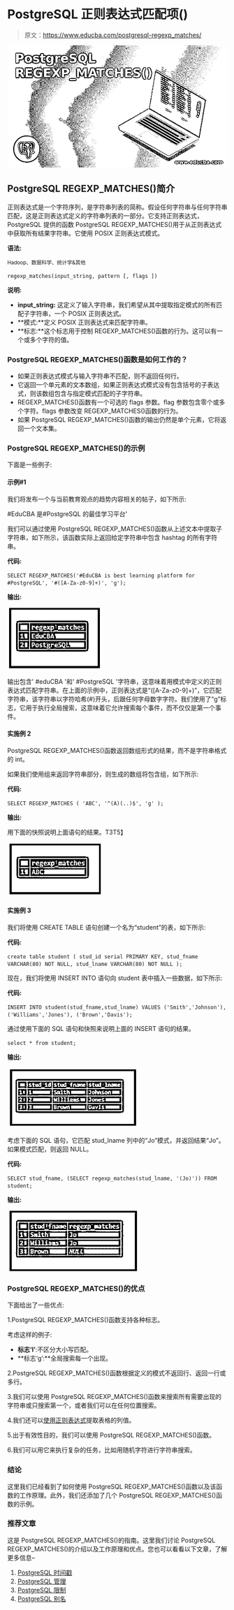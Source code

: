 # PostgreSQL 正则表达式匹配项()

> 原文：<https://www.educba.com/postgresql-regexp_matches/>

![PostgreSQL REGEXP_MATCHES()](img/4ac95dbf3461073ab8c92e4ac3862ebc.png)



## PostgreSQL REGEXP_MATCHES()简介

正则表达式是一个字符序列，是字符串列表的简称。假设任何字符串与任何字符串匹配，这是正则表达式定义的字符串列表的一部分。它支持正则表达式，PostgreSQL 提供的函数 PostgreSQL REGEXP_MATCHES()用于从正则表达式中获取所有结果字符串。它使用 POSIX 正则表达式模式。

**语法:**

<small>Hadoop、数据科学、统计学&其他</small>

`regexp_matches(input_string, pattern [, flags ])`

**说明:**

*   **input_string:** 这定义了输入字符串，我们希望从其中提取指定模式的所有匹配子字符串，一个 POSIX 正则表达式。
*   **模式:**定义 POSIX 正则表达式来匹配字符串。
*   **标志:**这个标志用于控制 REGEXP_MATCHES()函数的行为。这可以有一个或多个字符的值。

### PostgreSQL REGEXP_MATCHES()函数是如何工作的？

*   如果正则表达式模式与输入字符串不匹配，则不返回任何行。
*   它返回一个单元素的文本数组，如果正则表达式模式没有包含括号的子表达式，则该数组包含与指定模式匹配的子字符串。
*   REGEXP_MATCHES()函数有一个可选的 flags 参数。flag 参数包含零个或多个字符。flags 参数改变 REGEXP_MATCHES()函数的行为。
*   如果 PostgreSQL REGEXP_MATCHES()函数的输出仍然是单个元素，它将返回一个文本集。

### PostgreSQL REGEXP_MATCHES()的示例

下面是一些例子:

#### 示例#1

我们将发布一个与当前教育观点的趋势内容相关的帖子，如下所示:

#EduCBA 是#PostgreSQL 的最佳学习平台'

我们可以通过使用 PostgreSQL REGEXP_MATCHES()函数从上述文本中提取子字符串，如下所示，该函数实际上返回给定字符串中包含 hashtag 的所有字符串。

**代码:**

`SELECT REGEXP_MATCHES('#EduCBA is best learning platform for #PostgreSQL', '#([A-Za-z0-9]+)', 'g');`

**输出:**

![postgreSQL REGEXP_MATCHES() 1](img/7cc5625ed628bf3da6696704873af6e2.png)



输出包含' #eduCBA '和' #PostgreSQL '字符串，这意味着用模式中定义的正则表达式匹配字符串。在上面的示例中，正则表达式是“([A-Za-z0-9]+)”，它匹配字符串，该字符串以字符哈希(#)开头，后跟任何字母数字字符。我们使用了“g”标志，它用于执行全局搜索，这意味着它允许搜索每个事件，而不仅仅是第一个事件。

#### 实施例 2

PostgreSQL REGEXP_MATCHES()函数返回数组形式的结果，而不是字符串格式的 int。

如果我们使用组来返回字符串部分，则生成的数组将包含组，如下所示:

**代码:**

`SELECT REGEXP_MATCHES
(
'ABC',
'^(A)(..)$',
'g'
);`

**输出:**

用下面的快照说明上面语句的结果。T3T5】

![returns result in array form but not int a string format](img/7a01e45f70475dc22b91d5b64686cda1.png)



#### 实施例 3

我们将使用 CREATE TABLE 语句创建一个名为“student”的表，如下所示:

**代码:**

`create table student
(
stud_id serial PRIMARY KEY,
stud_fname VARCHAR(80) NOT NULL,
stud_lname VARCHAR(80) NOT NULL
);`

现在，我们将使用 INSERT INTO 语句向 student 表中插入一些数据，如下所示:

**代码:**

`INSERT INTO student(stud_fname,stud_lname)
VALUES
('Smith','Johnson'),
('Williams','Jones'),
('Brown','Davis');`

通过使用下面的 SQL 语句和快照来说明上面的 INSERT 语句的结果。

`select * from student;`

**输出:**

![postgreSQL REGEXP_MATCHES() 3JPG](img/73a73da2554da6ddd1545f440cbb3f62.png)



考虑下面的 SQL 语句，它匹配 stud_lname 列中的“Jo”模式，并返回结果“Jo”。如果模式匹配，则返回 NULL。

**代码:**

`SELECT stud_fname, (SELECT regexp_matches(stud_lname, '(Jo)')) FROM student;`

**输出:**

![stud_fname](img/9be719ddfddf6e0d35891a4f9cb02834.png)



### PostgreSQL REGEXP_MATCHES()的优点

下面给出了一些优点:

1.PostgreSQL REGEXP_MATCHES()函数支持各种标志。

考虑这样的例子:

*   **标志‘I’**:不区分大小写匹配。
*   **标志‘g’:**全局搜索每一个出现。

2.PostgreSQL REGEXP_MATCHES()函数根据定义的模式不返回行、返回一行或多行。

3.我们可以使用 PostgreSQL REGEXP_MATCHES()函数来搜索所有需要出现的字符串或只搜索第一个，或者我们可以在任何位置搜索。

4.我们还可以[使用正则表达式](https://www.educba.com/regular-expression-in-ruby/)提取表格的列值。

5.出于有效性目的，我们可以使用 PostgreSQL REGEXP_MATCHES()函数。

6.我们可以用它来执行复杂的任务，比如用随机字符进行字符串搜索。

### 结论

这里我们已经看到了如何使用 PostgreSQL REGEXP_MATCHES()函数以及该函数的工作原理。此外，我们还添加了几个 PostgreSQL REGEXP_MATCHES()函数的示例。

### 推荐文章

这是 PostgreSQL REGEXP_MATCHES()的指南。这里我们讨论 PostgreSQL REGEXP_MATCHES()的介绍以及工作原理和优点。您也可以看看以下文章，了解更多信息–

1.  [PostgreSQL 时间戳](https://www.educba.com/postgresql-timestamp/)
2.  [PostgreSQL 管理](https://www.educba.com/postgresql-administration/)
3.  [PostgreSQL 限制](https://www.educba.com/postgresql-limit/)
4.  [PostgreSQL 别名](https://www.educba.com/postgresql-alias/)
